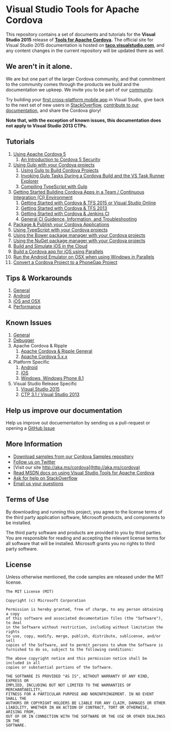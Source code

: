 <properties pageTitle="Visual Studio Tools for Apache Cordova"
  description="Visual Studio Tools for Apache Cordova"
  services="" 
  documentationCenter=""
  authors="bursteg" />

# Visual Studio Tools for Apache Cordova
This repository contains a set of documents and tutorials for the **Visual Studio 2015** release of **[Tools for Apache Cordova](http://aka.ms/cordova).** The official site for Visual Studio 2015 documentation is hosted on **[taco.visualstudio.com](http://taco.visualstudio.com)**, and any content changes in the current repository will be updated there as well.

## We aren't in it alone. 

We are but one part of the larger Cordova community, and that commitment to the community comes through the products we build and the documentation we upkeep. We invite you to be part of our [community](http://taco.visualstudio.com). 

Try building your [first cross-platform mobile app](http://taco.visualstudio.com/en-us/docs/get-started-first-mobile-app/) in Visual Studio, give back to the next set of new users in [StackOverflow](http://stackoverflow.com/questions/tagged/visual-studio-cordova), [contribute to our documentation](http://taco.visualstudio.com/en-us/docs/cordova-docs-contributing/), and share the Cordova glory! 

**Note that, with the exception of known issues, this documentation does not apply to Visual Studio 2013 CTPs.**

<a name="tutorials"></a>
## Tutorials
1. [Using Apache Cordova 5](/articles/tutorial-cordova-5/tutorial-cordova-5-readme.md)
	1. [An Introduction to Cordova 5 Security](/articles/tutorial-cordova-5/cordova-5-security.md)
1. [Using Gulp with your Cordova projects](/articles/tutorial-gulp/tutorial-gulp-readme.md)
	1. [Using Gulp to Build Cordova Projects](/articles/tutorial-gulp/gulp-ci.md)
	1. [Invoking Gulp Tasks During a Cordova Build and the VS Task Runner Explorer](/articles/tutorial-gulp/gulp-task-runner-explorer.md)
	1. [Compiling TypeScript with Gulp](/articles/tutorial-gulp/gulp-typescript.md)
1. [Getting Started Building Cordova Apps in a Team / Continuous Integration (CI) Environment](/articles/tutorial-team-build/tutorial-team-build-readme.md)
	1. [Getting Started with Cordova & TFS 2015 or Visual Studio Online](/articles/tutorial-team-build/tfs2015.md)
	1. [Getting Started with Cordova & TFS 2013](/articles/tutorial-team-build/tfs2013.md)
	1. [Getting Started with Cordova & Jenkins CI](/articles/tutorial-team-build/jenkins.md)
	1. [General CI Guidence, Information, and Troubleshooting](/articles/tutorial-team-build/general.md)
1. [Package & Publish your Cordova Applications](/articles/tutorial-package-publish/tutorial-package-publish-readme.md)
1. [Using TypeScript with your Cordova projects](/articles/getting-started/tutorial-typescript.md)
1. [Using the Bower package manager with your Cordova projects](/articles/getting-started/tutorial-using-bower.md)
1. [Using the NuGet package manager with your Cordova projects](/articles/getting-started/tutorial-nuget.md)
1. [Build and Simulate iOS in the Cloud](/articles/getting-started/build_ios_cloud.md)
1. [Build a Cordova app for iOS using Parallels](/articles/getting-started/build_ios_parallels.md)
1. [Run the Android Emulator on OSX when using Windows in Parallels](/articles/debug-and-test/run-android-emulator-on-osx-using-parallels.md)
1. [Convert a Cordova Project to a PhoneGap Project](/articles/develop-apps/convert-cordova-phonegap.md)

<a name="tips"></a>
## Tips & Workarounds
1. [General](/articles/tips-and-workarounds/general/tips-and-workarounds-general-readme.md)
1. [Android](/articles/tips-and-workarounds/android/tips-and-workarounds-android-readme.md)
1. [iOS and OSX](/articles/tips-and-workarounds/ios/tips-and-workarounds-ios-readme.md)
1. [Performance](/articles/tips-and-workarounds/performance/tips-and-workarounds-performance-readme.md)


<a name="knownissues"></a>
## Known Issues
1. [General](/articles/known-issues/known-issues-general.md)
1. [Debugger](/articles/known-issues/known-issues-debugger.md)
1. Apache Cordova & Ripple
	1. [Apache Cordova & Ripple General](/articles/known-issues/known-issues-ripple-cordova.md)
	1. [Apache Cordova 5.x.x](/articles/known-issues/known-issues-cordova5.md)
1. Platform Specific
	1. [Android](/articles/known-issues/known-issues-android.md)
	1. [iOS](/articles/known-issues/known-issues-ios.md)
	1. [Windows, Windows Phone 8.1](/articles/known-issues/known-issues-windows.md)
1. Visual Studio Release Specific
	1. [Visual Studio 2015](/articles/known-issues/known-issues-vs2015.md)
	1. [CTP 3.1 / Visual Studio 2013](/articles/known-issues/known-issues-vs2013.md)

## Help us improve our documentation
Help us improve out docuementaiton by sending us a pull-request or opening a [GitHub Issue](https://github.com/Microsoft/cordova-docs/issues/new)


## More Information
* [Download samples from our Cordova Samples repository](http://github.com/Microsoft/cordova-samples)
* [Follow us on Twitter](https://twitter.com/VSCordovaTools)
* [Visit our site http://aka.ms/cordova](http://aka.ms/cordova)
* [Read MSDN docs on using Visual Studio Tools for Apache Cordova](http://go.microsoft.com/fwlink/?LinkID=533794)
* [Ask for help on StackOverflow](http://stackoverflow.com/questions/tagged/visual-studio-cordova)
* [Email us your questions](mailto:/vscordovatools@microsoft.com)


## Terms of Use
By downloading and running this project, you agree to the license terms of the third party application software, Microsoft products, and components to be installed.

The third party software and products are provided to you by third parties. You are responsible for reading and accepting the relevant license terms for all software that will be installed. Microsoft grants you no rights to third party software.


## License
Unless otherwise mentioned, the code samples are released under the MIT license.

```
The MIT License (MIT)

Copyright (c) Microsoft Corporation

Permission is hereby granted, free of charge, to any person obtaining a copy
of this software and associated documentation files (the "Software"), to deal
in the Software without restriction, including without limitation the rights
to use, copy, modify, merge, publish, distribute, sublicense, and/or sell
copies of the Software, and to permit persons to whom the Software is
furnished to do so, subject to the following conditions:

The above copyright notice and this permission notice shall be included in all
copies or substantial portions of the Software.

THE SOFTWARE IS PROVIDED "AS IS", WITHOUT WARRANTY OF ANY KIND, EXPRESS OR
IMPLIED, INCLUDING BUT NOT LIMITED TO THE WARRANTIES OF MERCHANTABILITY,
FITNESS FOR A PARTICULAR PURPOSE AND NONINFRINGEMENT. IN NO EVENT SHALL THE
AUTHORS OR COPYRIGHT HOLDERS BE LIABLE FOR ANY CLAIM, DAMAGES OR OTHER
LIABILITY, WHETHER IN AN ACTION OF CONTRACT, TORT OR OTHERWISE, ARISING FROM,
OUT OF OR IN CONNECTION WITH THE SOFTWARE OR THE USE OR OTHER DEALINGS IN THE
SOFTWARE.
```
